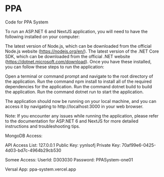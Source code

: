 # PPA
Code for PPA System

To run an ASP.NET 6 and NextJS application, you will need to have the following installed on your computer:

The latest version of Node.js, which can be downloaded from the official Node.js website (https://nodejs.org/en/).
The latest version of the .NET Core SDK, which can be downloaded from the official .NET website (https://dotnet.microsoft.com/download).
Once you have these installed, you can follow these steps to run the application:

Open a terminal or command prompt and navigate to the root directory of the application.
Run the command npm install to install all of the required dependencies for the application.
Run the command dotnet build to build the application.
Run the command dotnet run to start the application.

The application should now be running on your local machine, and you can access it by navigating to http://localhost:3000 in your web browser.

Note: If you encounter any issues while running the application, please refer to the documentation for ASP.NET 6 and NextJS for more detailed instructions and troubleshooting tips.

MongoDB Access:

API Access List: 127.0.0.1
Public Key: yynlsofj
Private Key: 70af99e6-0425-4d03-bd7c-4964b29cb530

Somee Access:
UserId: D303030
Password: PPASystem-one01

Versal App:
ppa-system.vercel.app